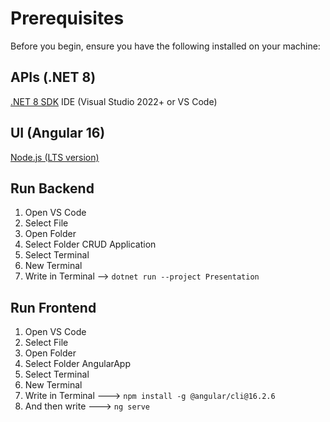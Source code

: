 # Prerequisites

Before you begin, ensure you have the following installed on your machine:

## APIs (.NET 8)

[.NET 8 SDK](https://dotnet.microsoft.com/en-us/download/dotnet/8.0)
IDE (Visual Studio 2022+ or VS Code)

## UI (Angular 16)

[Node.js (LTS version)](https://nodejs.org/)

## Run Backend 

1. Open VS Code 
1. Select File
1. Open Folder
1. Select Folder CRUD Application
1. Select Terminal
1. New Terminal
1. Write in Terminal --> `dotnet run --project Presentation`

## Run Frontend

1. Open VS Code 
1. Select File
1. Open Folder
1. Select Folder AngularApp
1. Select Terminal
1. New Terminal
1. Write in Terminal ---> `npm install -g @angular/cli@16.2.6`
1. And then write ---> `ng serve`
 
 
